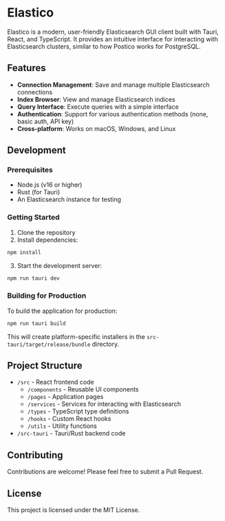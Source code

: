 # Elastico

Elastico is a modern, user-friendly Elasticsearch GUI client built with Tauri, React, and TypeScript. It provides an intuitive interface for interacting with Elasticsearch clusters, similar to how Postico works for PostgreSQL.

## Features

- **Connection Management**: Save and manage multiple Elasticsearch connections
- **Index Browser**: View and manage Elasticsearch indices
- **Query Interface**: Execute queries with a simple interface
- **Authentication**: Support for various authentication methods (none, basic auth, API key)
- **Cross-platform**: Works on macOS, Windows, and Linux

## Development

### Prerequisites

- Node.js (v16 or higher)
- Rust (for Tauri)
- An Elasticsearch instance for testing

### Getting Started

1. Clone the repository
2. Install dependencies:

```bash
npm install
```

3. Start the development server:

```bash
npm run tauri dev
```

### Building for Production

To build the application for production:

```bash
npm run tauri build
```

This will create platform-specific installers in the `src-tauri/target/release/bundle` directory.

## Project Structure

- `/src` - React frontend code
  - `/components` - Reusable UI components
  - `/pages` - Application pages
  - `/services` - Services for interacting with Elasticsearch
  - `/types` - TypeScript type definitions
  - `/hooks` - Custom React hooks
  - `/utils` - Utility functions
- `/src-tauri` - Tauri/Rust backend code

## Contributing

Contributions are welcome! Please feel free to submit a Pull Request.

## License

This project is licensed under the MIT License.
